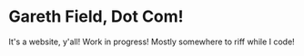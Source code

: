# Gareth Field, Dot Com!

It's a website, y'all! Work in progress! Mostly somewhere to riff while I code!
